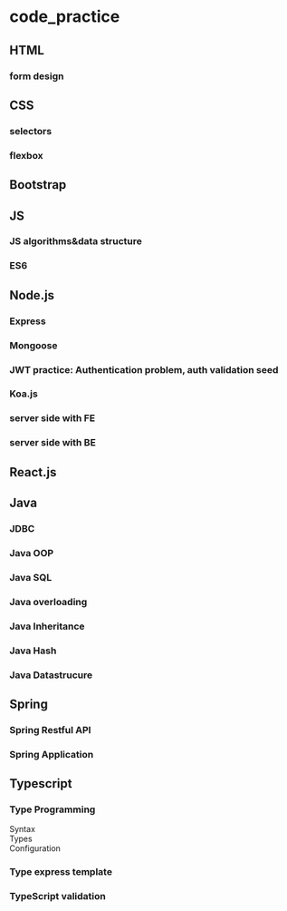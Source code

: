 # code_practice

## HTML
### form design
## CSS
### selectors
### flexbox

## Bootstrap

  
## JS
### JS algorithms&data structure  
### ES6
## Node.js
### Express
### Mongoose
### JWT practice: Authentication problem,   auth validation seed
### Koa.js
### server side with FE
### server side with BE

## React.js

## Java
### JDBC
### Java OOP
### Java SQL 
### Java overloading 
### Java Inheritance
### Java Hash
### Java Datastrucure  
## Spring

### Spring Restful API

### Spring Application


## Typescript
### Type Programming
Syntax  
Types   
Configuration  
### Type express template
### TypeScript validation

